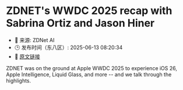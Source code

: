 # ZDNET's WWDC 2025 recap with Sabrina Ortiz and Jason Hiner
- 📅 来源: ZDNet AI
- 🕒 发布时间（东八区）: 2025-06-13 08:20:34
- 🔗 [原文链接](https://www.zdnet.com/article/zdnets-wwdc-2025-recap-with-sabrina-ortiz-and-jason-hiner/)

ZDNET was on the ground at Apple WWDC 2025 to experience iOS 26, Apple Intelligence, Liquid Glass, and more -- and we talk through the highlights.